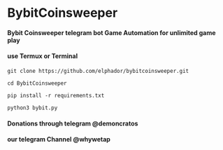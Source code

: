 # BybitCoinsweeper
#### Bybit Coinsweeper telegram bot Game Automation for unlimited game play
#### use Termux or Terminal  

 ``` 
 git clone https://github.com/elphador/bybitcoinsweeper.git
```
 ``` 
 cd BybitCoinsweeper
```
 ``` 
 pip install -r requirements.txt
```
 ```
 python3 bybit.py
```
#### Donations through telegram @demoncratos
#### our telegram Channel @whywetap



















